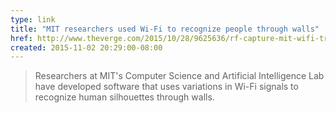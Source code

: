 ```yaml
---
type: link
title: "MIT researchers used Wi-Fi to recognize people through walls"
href: http://www.theverge.com/2015/10/28/9625636/rf-capture-mit-wifi-tracking-surveillance-technology
created: 2015-11-02 20:29:00-08:00
---
```

> Researchers at MIT's Computer Science and Artificial Intelligence Lab have developed software that uses variations in Wi-Fi signals to recognize human silhouettes through walls.
